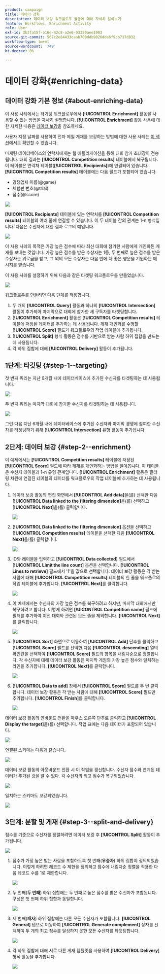 ```yaml
---
product: campaign
title: 데이터 강화
description: 데이터 보강 워크플로우 활동에 대해 자세히 알아보기
feature: Workflows, Enrichment Activity
role: User
exl-id: 3b3fa15f-b16e-42c8-a2e6-03350aee1903
source-git-commit: 567c2e84433caab708ddb9026dda6f9cb717d032
workflow-type: tm+mt
source-wordcount: '749'
ht-degree: 0%

---
```


# 데이터 강화{#enriching-data}



## 데이터 강화 기본 정보 {#about-enriching-data}

이 사용 사례에서는 타기팅 워크플로우에서 **[!UICONTROL Enrichment]** 활동을 사용할 수 있는 방법을 자세히 설명합니다. **[!UICONTROL Enrichment]** 활동 사용에 대한 자세한 내용은 [데이터 보강](enrichment.md)을 참조하세요.

사용자 지정 날짜를 사용하여 전자 메일 게재를 보강하는 방법에 대한 사용 사례는 [이 섹션](email-enrichment-with-custom-date-fields.md)에서도 확인할 수 있습니다.

마케팅 데이터베이스의 연락처에게는 웹 애플리케이션을 통해 대회 참가 초대장이 전송됩니다. 대회 결과는 **[!UICONTROL Competition results]** 테이블에서 복구됩니다. 이 테이블은 연락처 테이블(**[!UICONTROL Recipients]**)에 연결되어 있습니다. **[!UICONTROL Competition results]** 테이블에는 다음 필드가 포함되어 있습니다.

* 경쟁업체 이름(@game)
* 체험판 번호(@trial)
* 점수(@score)

![](assets/uc1_enrich_1.png)

**[!UICONTROL Recipients]** 테이블에 있는 연락처를 **[!UICONTROL Competition results]** 테이블의 여러 줄에 연결할 수 있습니다. 이 두 테이블 간의 관계는 1-n 형식입니다. 다음은 수신자에 대한 결과 로그의 예입니다.

![](assets/uc1_enrich_2.png)

이 사용 사례의 목적은 가장 높은 점수에 따라 최신 대회에 참가한 사람에게 개인화된 게재를 보내는 것입니다. 가장 높은 점수를 받은 수상자는 1등, 두 번째로 높은 점수를 받은 수상자는 위로금을 받고, 그 외의 모든 수상자는 다음 번에 더 좋은 행운을 기원하는 메시지를 받습니다.

이 사용 사례를 설정하기 위해 다음과 같은 타겟팅 워크플로우를 만들었습니다.

![](assets/uc1_enrich_3.png)

워크플로우를 만들려면 다음 단계를 적용합니다.

1. 두 개의 **[!UICONTROL Query]** 활동과 하나의 **[!UICONTROL Intersection]** 활동이 추가되어 마지막으로 대회에 참가한 새 구독자를 타겟팅합니다.
1. **[!UICONTROL Enrichment]** 활동은 **[!UICONTROL Competition results]** 테이블에 저장된 데이터를 추가하는 데 사용됩니다. 게재 개인화를 수행할 **[!UICONTROL Score]** 필드가 워크플로우의 작업 테이블에 추가됩니다.
1. **[!UICONTROL Split]** 형식 활동은 점수를 기반으로 받는 사람 하위 집합을 만드는 데 사용됩니다.
1. 각 하위 집합에 대해 **[!UICONTROL Delivery]** 활동이 추가됩니다.

## 1단계: 타깃팅 {#step-1--targeting}

첫 번째 쿼리는 지난 6개월 내에 데이터베이스에 추가된 수신자를 타겟팅하는 데 사용됩니다.

![](assets/uc1_enrich_4.png)

두 번째 쿼리는 마지막 대회에 참가한 수신자를 타겟팅하는 데 사용됩니다.

![](assets/uc1_enrich_5.png)

그런 다음 지난 6개월 내에 데이터베이스에 추가된 수신자와 마지막 경쟁에 참여한 수신자를 타겟팅하기 위해 **[!UICONTROL Intersection]** 유형 활동이 추가됩니다.

## 2단계: 데이터 보강 {#step-2--enrichment}

이 예제에서는 **[!UICONTROL Competition results]** 테이블에 저장된 **[!UICONTROL Score]** 필드에 따라 게재를 개인화하는 방법을 알아봅니다. 이 테이블은 수신자 테이블과 1-n 유형 관계입니다. **[!UICONTROL Enrichment]** 활동은 필터링 차원에 연결된 테이블의 데이터를 워크플로우의 작업 테이블에 추가하는 데 사용됩니다.

1. 데이터 보강 활동의 편집 화면에서 **[!UICONTROL Add data]**&#x200B;을(를) 선택한 다음 **[!UICONTROL Data linked to the filtering dimension]**&#x200B;을(를) 선택하고 **[!UICONTROL Next]**&#x200B;을(를) 클릭합니다.

   ![](assets/uc1_enrich_6.png)

1. **[!UICONTROL Data linked to the filtering dimension]** 옵션을 선택하고 **[!UICONTROL Competition results]** 테이블을 선택한 다음 **[!UICONTROL Next]**&#x200B;을(를) 클릭합니다.

   ![](assets/uc1_enrich_7.png)

1. ID와 레이블을 입력하고 **[!UICONTROL Data collected]** 필드에서 **[!UICONTROL Limit the line count]** 옵션을 선택합니다. **[!UICONTROL Lines to retrieve]** 필드에서 &#39;1&#39;을 값으로 선택합니다. 데이터 보강 활동은 각 받는 사람에 대해 **[!UICONTROL Competition results]** 테이블의 한 줄을 워크플로의 작업 테이블에 추가합니다. **[!UICONTROL Next]**&#x200B;를 클릭합니다.

   ![](assets/uc1_enrich_8.png)

1. 이 예제에서는 수신자의 가장 높은 점수를 복구하려고 하지만, 마지막 대회에서만 복구하려고 합니다. 이렇게 하려면 **[!UICONTROL Competition name]** 필드에 필터를 추가하여 이전 대회와 관련된 모든 줄을 제외합니다. **[!UICONTROL Next]**&#x200B;를 클릭합니다.

   ![](assets/uc1_enrich_9.png)

1. **[!UICONTROL Sort]** 화면으로 이동하여 **[!UICONTROL Add]** 단추를 클릭하고 **[!UICONTROL Score]** 필드를 선택한 다음 **[!UICONTROL descending]** 열의 확인란을 선택하여 **[!UICONTROL Score]** 필드의 항목을 내림차순으로 정렬합니다. 각 수신자에 대해 데이터 보강 활동은 마지막 게임의 가장 높은 점수와 일치하는 라인을 추가합니다. **[!UICONTROL Next]**&#x200B;를 클릭합니다.

   ![](assets/uc1_enrich_10.png)

1. **[!UICONTROL Data to add]** 창에서 **[!UICONTROL Score]** 필드를 두 번 클릭합니다. 데이터 보강 활동은 각 받는 사람에 대해 **[!UICONTROL Score]** 필드만 추가합니다. **[!UICONTROL Finish]**&#x200B;를 클릭합니다.

   ![](assets/uc1_enrich_11.png)

데이터 보강 활동의 인바운드 전환을 마우스 오른쪽 단추로 클릭하고 **[!UICONTROL Display the target]**&#x200B;을(를) 선택합니다. 작업 표에는 다음 데이터가 포함되어 있습니다.

![](assets/uc1_enrich_13.png)

연결된 스키마는 다음과 같습니다.

![](assets/uc1_enrich_15.png)

데이터 보강 활동의 아웃바운드 전환 시 이 작업을 갱신합니다. 수신자 점수와 연계된 데이터가 추가된 것을 알 수 있다. 각 수신자의 최고 점수가 복구되었습니다.

![](assets/uc1_enrich_12.png)

일치하는 스키마도 보강되었습니다.

![](assets/uc1_enrich_14.png)

## 3단계: 분할 및 게재 {#step-3--split-and-delivery}

점수를 기준으로 수신자를 정렬하려면 데이터 보강 후 **[!UICONTROL Split]** 활동이 추가됩니다.

![](assets/uc1_enrich_18.png)

1. 점수가 가장 높은 받는 사람을 포함하도록 첫 번째(**우승자**) 하위 집합이 정의되었습니다. 이렇게 하려면 레코드 수 제한을 정의하고 점수에 내림차순 정렬을 적용한 다음 레코드 수를 1로 제한합니다.

   ![](assets/uc1_enrich_16.png)

1. 두 번째(**두 번째**) 하위 집합에는 두 번째로 높은 점수를 받은 수신자가 포함됩니다. 구성은 첫 번째 하위 집합과 동일합니다.

   ![](assets/uc1_enrich_17.png)

1. 세 번째(**패자**) 하위 집합에는 다른 모든 수신자가 포함됩니다. **[!UICONTROL General]** 탭으로 이동하여 **[!UICONTROL Generate complement]** 상자를 선택하여 두 개의 최고 점수를 달성하지 못한 모든 수신자를 타겟팅합니다.

   ![](assets/uc1_enrich_19.png)

1. 각 하위 집합에 대해 서로 다른 게재 템플릿을 사용하여 **[!UICONTROL Delivery]** 형식 활동을 추가합니다.

   ![](assets/uc1_enrich_20.png)
